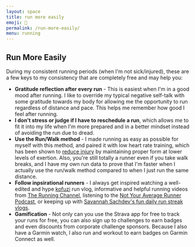 ```yaml
---
layout: space
title: run more easily
emoji: 🥵
permalink: /run-more-easily/
menu: running
---
```

<h2>Run More Easily</h2>
During my consistent running periods (when I'm not sick/injured), these are a few keys to my consistency that are completely free and may help you:
<ul>
    <li><b>Gratitude reflection after every run</b> - This is easiest when I'm in a good mood after running. I like to override my typical negative self-talk with some gratitude towards my body for allowing me the opportunity to run regardless of distance and pace. This helps me remember how good I feel after running.</li>
    <li><b>I don't stress or judge if I have to reschedule a run</b>, which allows me to fit it into my life when I'm more prepared and in a better mindset instead of avoiding the run due to dread.</li>
    <li><b>Use the Run/Walk method</b> - I made running as easy as possible for myself with this method, and paired it with low heart rate training, which has been shown to <a target="_blank" href="https://philmaffetone.com/180-formula/">reduce injury</a> by maintaining proper form at lower levels of exertion. Also, you're still totally a runner even if you take walk breaks, and I have my own run data to prove that I'm faster when I actually use the run/walk method compared to when I just run the same distance. </li>
    <li><b>Follow inpsirational runners</b> - I always get inspired watching a well-edited and hype <a target="_blank" href="https://www.youtube.com/@kofuzi">kofuzi</a> run vlog, informative and helpful running videos from <a target="_blank" href="https://www.youtube.com/runningchannel">The Running Channel</a>, listening to the <a target="_blank" href="https://notyouraveragerunner.com/podcast/">Not Your Average Runner Podcast</a>, or keeping up with <a target="_blank" href="https://www.instagram.com/savannahsachdev/">Savannah Sachdev's fun daily run streak vlogs</a>.</li>
    <li><b>Gamification</b> - Not only can you use the Strava app for free to track your runs for free, you can also sign up to challenges to earn badges and even discounts from corporate challenge sponsors. Because I also have a Garmin watch, I also run and workout to earn badges on Garmin Connect as well.</li>
</ul>